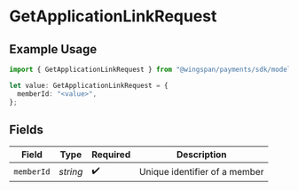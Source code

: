 # GetApplicationLinkRequest

## Example Usage

```typescript
import { GetApplicationLinkRequest } from "@wingspan/payments/sdk/models/operations";

let value: GetApplicationLinkRequest = {
  memberId: "<value>",
};
```

## Fields

| Field                         | Type                          | Required                      | Description                   |
| ----------------------------- | ----------------------------- | ----------------------------- | ----------------------------- |
| `memberId`                    | *string*                      | :heavy_check_mark:            | Unique identifier of a member |